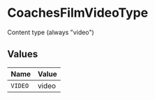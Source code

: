 # CoachesFilmVideoType

Content type (always "video")


## Values

| Name    | Value   |
| ------- | ------- |
| `VIDEO` | video   |